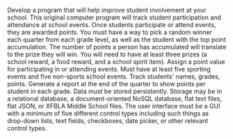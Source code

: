Develop a program that will help improve student involvement at your school. This original
computer program will track student participation and attendance at school events. Once
students participate or attend events, they are awarded points. You must have a way to
pick a random winner each quarter from each grade level, as well as the student with the
top point accumulation. The number of points a person has accumulated will translate to
the prize they will win. You will need to have at least three prizes (a school reward, a food
reward, and a school spirit item).
Assign a point value for participating in or attending events.
Must have at least five sporting events and five non-sports school events.
Track students' names, grades, points.
Generate a report at the end of the quarter to show points per student in each
grade.
Data must be stored persistently. Storage may be in a relational database, a
document-oriented NoSQL database, flat text files, flat JSON, or XFBLA Middle
School files.
The user interface must be a GUI with a minimum of five different control types
including such things as drop-down lists, text fields, checkboxes, date picker, or
other relevant control types.
